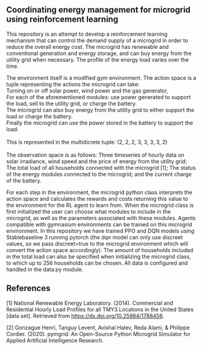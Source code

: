 
## Coordinating energy management for microgrid using reinforcement learning

This repository is an attempt to develop a reinforcement learning mechanism that can control the
demand supply of a microgrid in order to reduce the overall energy cost.
The microgrid has renewable and conventional generation and energy storage, and can buy energy from the
utility grid when necessary. The profile of the energy load varies over the time.

The environment itself is a modified gym environment.
The action space is a tuple representing the actions the microgrid can take: \
Turning on or off solar power, wind power and the gas generator, \
For each of the aforementioned modules: use power generated to support the load, sell to the utility grid,
or charge the battery. \
The microgrid can also buy energy from the utility grid to either support the load or charge the battery. \
Finally the microgrid can use the power stored in the battery to support the load. \
\
This is represented in the multidicrete tuple: (2, 2, 2, 3, 3, 3, 3, 2) \
\
The observation space is as follows: Three timeseries of hourly data on solar irradiance, wind speed and the price of 
energy from the utility grid; The total load of all households connected with the microgrid <a id="1">[1]</a>; The status of the energy 
modules connected to the microgrid; and the current charge of the battery.

For each step in the environment, the microgrid python class interprets the action space and calculates 
the rewards and costs returning this value to the environment for the RL agent to learn from.
When the microgrid class is first initialized the user can choose what modules to include in the microgrid, as well as the 
parameters associated with these modules. Agents compatible with gymnasium environments can be trained on this microgrid
environment. In this repository we have trained PPO and DQN models using Stablebaseline 3 running pytorch (the dqn model 
can only use discreet values, so we pass discreet=true to the microgrid environment which will convert the action space accordingly).
The amount of households included in the total load can also be specified when initializing the microgrid class, to which
up to 256 households can be chosen. All data is configured and handled in the data.py module.




## References
<a id="1">[1]</a> National Renewable Energy Laboratory. (2014). Commercial and Residential Hourly Load Profiles for all TMY3 Locations in the United States [data set]. Retrieved from https://dx.doi.org/10.25984/1788456.

<a id="1">[2]</a> Gonzague Henri, Tanguy Levent, Avishai Halev, Reda Alami, & Philippe Cordier. (2020). pymgrid: An Open-Source Python Microgrid Simulator for Applied Artificial Intelligence Research.